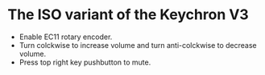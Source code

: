 # The ISO variant of the Keychron V3

- Enable EC11 rotary encoder.
- Turn colckwise to increase volume and turn anti-colckwise to decrease volume.
- Press top right key pushbutton to mute.
